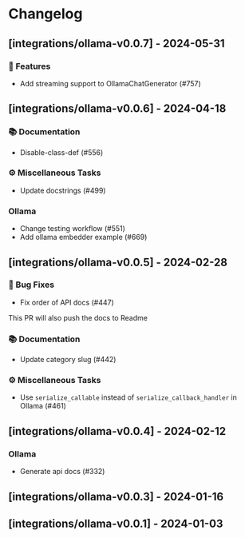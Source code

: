 # Changelog

## [integrations/ollama-v0.0.7] - 2024-05-31

### 🚀 Features

- Add streaming support to OllamaChatGenerator (#757)

## [integrations/ollama-v0.0.6] - 2024-04-18

### 📚 Documentation

- Disable-class-def (#556)

### ⚙️ Miscellaneous Tasks

- Update docstrings (#499)

### Ollama

- Change testing workflow (#551)
- Add ollama embedder example (#669)

## [integrations/ollama-v0.0.5] - 2024-02-28

### 🐛 Bug Fixes

- Fix order of API docs (#447)

This PR will also push the docs to Readme

### 📚 Documentation

- Update category slug (#442)

### ⚙️ Miscellaneous Tasks

- Use `serialize_callable` instead of `serialize_callback_handler` in Ollama (#461)

## [integrations/ollama-v0.0.4] - 2024-02-12

### Ollama

- Generate api docs (#332)

## [integrations/ollama-v0.0.3] - 2024-01-16

## [integrations/ollama-v0.0.1] - 2024-01-03

<!-- generated by git-cliff -->
